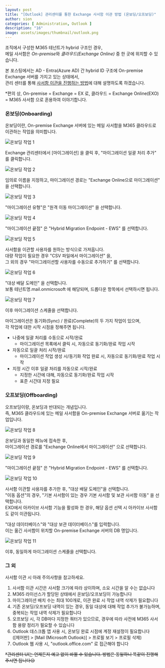 ```yaml
---
layout: post
title: "[Outlook] 관리센터를 통한 Exchange 사서함 이관 방법 (온보딩/오프보딩)"
author: sion
categories: [ Administration, Outlook ]
description: "16"
image: assets/images/thumbnail/outlook.png
---
```


조직에서 구성한 M365 테넌트가 hybrid 구조인 경우,  
메일 사서함은 *On-premise*와 *클라우드(Exchange Online)* 중 한 곳에 위치할 수 있습니다.

본 포스팅에서는 AD - Entra(Azure AD) 간 hybrid ID 구조에 On-premise Exchange 서버를 가지고 있는 상태에서,  
관리 센터를 통해 [사서함 이관을 진행하는 방법][1]에 대해 설명하도록 하겠습니다.  

*편의 상, On-premise = Exchange = EX 로, 클라우드 = Exchange Online(EXO) = M365 사서함 으로 혼용하여 이야기합니다.  


### 온보딩(Onboarding)

온보딩이란, On-premise Exchange 서버에 있는 메일 사서함을 M365 클라우드로 이관하는 작업을 의미합니다.  

<img src="{{site.baseurl}}/assets/images/16/1.PNG" title="온보딩 작업 1">

Exchange 관리센터에서 [마이그레이션] 을 클릭 후, "마이그레이션 일괄 처리 추가" 를 클릭합니다.

<img src="{{site.baseurl}}/assets/images/16/1.PNG" title="온보딩 작업 2">

임의로 이름을 지정하고, 마이그레이션 경로는 "Exchange Online으로 마이그레이션" 을 선택합니다.  

<img src="{{site.baseurl}}/assets/images/16/3.PNG" title="온보딩 작업 3">

"마이그레이션 유형"은 "원격 이동 마이그레이션" 을 선택합니다.  

<img src="{{site.baseurl}}/assets/images/16/4.PNG" title="온보딩 작업 4">

"마이그레이션 끝점" 은 "Hybrid Migration Endpoint - EWS" 를 선택합니다.  

<img src="{{site.baseurl}}/assets/images/16/5.PNG" title="온보딩 작업 5">

사서함을 이관할 사용자를 원하는 방식으로 가져옵니다.  
대량 작업이 필요한 경우 "CSV 파일에서 마이그레이션" 을,  
그 외의 경우 "마이그레이션할 사용자를 수동으로 추가하기" 를 선택합니다.  

<img src="{{site.baseurl}}/assets/images/16/6.PNG" title="온보딩 작업 6">

"대상 배달 도메인" 을 선택합니다.  
보통 테넌트명.mail.onmicrosoft 에 해당되며, 드롭다운 항목에서 선택하시면 됩니다.  

<img src="{{site.baseurl}}/assets/images/16/7.PNG" title="온보딩 작업 7">

이후 마이그레이션 스케줄을 선택합니다.  

마이그레이션은 동기화(Sync) / 완료(Complete)의 두 가지 작업이 있으며,  
각 작업에 대한 시작 시점을 정해주면 됩니다.  

- 나중에 일괄 처리를 수동으로 시작/완료
    -  마이그레이션 목록에서 클릭 시, 자동으로 동기화/완료 작업 시작
- 자동으로 일괄 처리 시작/완료
    - 마이그레이션 작업 생성 시/동기화 작업 완료 시, 자동으로 동기화/완료 작업 시작
- 지정 시간 이후 일괄 처리를 자동으로 시작/완료
    - 지정한 시간에 대해, 자동으로 동기화/완료 작업 시작
    - 표준 시간대 지정 필요

### 오프보딩(Offboarding)

오프보딩이랑, 온보딩과 반대되는 개념입니다.  
즉, M365 클라우드에 있는 메일 사서함을 On-premise Exchange 서버로 옮기는 작업입니다.  

<img src="{{site.baseurl}}/assets/images/16/8.PNG" title="온보딩 작업 8">

온보딩과 동일한 메뉴에 접속한 후,  
마이그레이션 경로를 "Exchange Online에서 마이그레이션" 으로 선택합니다.

<img src="{{site.baseurl}}/assets/images/16/4.PNG" title="온보딩 작업 9">

"마이그레이션 끝점" 은 "Hybrid Migration Endpoint - EWS" 를 선택합니다.  

<img src="{{site.baseurl}}/assets/images/16/10.PNG" title="온보딩 작업 10">

사서함 이관할 사용자를 추가한 후, "대상 배달 도메인"을 선택합니다.  
"이동 옵션"의 경우, "기본 사서함이 있는 경우 기본 사서함 및 보관 사서함 이동" 을 선택합니다.  
EXO에서 아카이브 사서함 기능을 활성화 한 경우, 해당 옵션 선택 시 아카이브 사서함도 같이 이관됩니다.  

"대상 데이터베이스"와 "대상 보관 데이터베이스"를 입력합니다.  
이는 옮긴 사서함이 위치할 On-premise Exchange 서버의 DB 명입니다.  

<img src="{{site.baseurl}}/assets/images/16/7.PNG" title="온보딩 작업 11">

이후, 동일하게 마이그레이션 스케줄을 선택합니다.


### 그 외

사서함 이관 시 아래 주의사항을 참고하세요.

1. 사서함 이관 시간은 사서함 크기에 따라 상이하며, 소요 시간을 알 수는 없습니다
2. M365 라이선스가 할당된 상태에서 온보딩/오프보딩이 가능합니다
3. 마이그레이션 배치 수는 최대 100개로, 이관 완료 시 작업 내역 삭제가 필요합니다
4. 기존 온보딩/오프보딩 내역이 있는 경우, 동일 대상에 대해 작업 추가가 불가능하며, 중복되는 작업 내역 삭제가 필요합니다
5. 오프보딩 시, 각 DB마다 지정한 쿼터가 있으므로, 경우에 따라 사전에 M365 사서함 용량 정리가 필요할 수 있습니다
6. Outlook 데스크톱 앱 사용 시, 온보딩 완료 시점에 계정 재설정이 필요합니다  
([제어판] > [Mail (Microsoft Outlook)] > 프로필 보기 > 프로필 삭제)
7. Outlook 웹 사용 시, "outlook.office.com" 로 접근해야 합니다

~~*관리센터 UI는 언제든지 예고 없이 바뀔 수 있습니다. 방법은 동일하니 똑같이 진행해주시면 됩니다😐~~


[1]: ("https://learn.microsoft.com/en-us/exchange/hybrid-deployment/move-mailboxes")